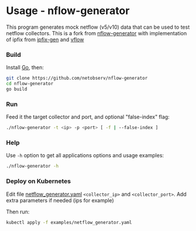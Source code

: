 # Usage - nflow-generator

This program generates mock netflow (v5/v10) data that can be used to test netflow collectors. 
This is a fork from [nflow-generator](https://github.com/nerdalert/nflow-generator) with implementation of ipfix from [ipfix-gen](https://github.com/cang233/ipfix-gen) and [vflow](https://github.com/EdgeCast/vflow)

### Build

Install [Go](http://golang.org/doc/install), then:
```bash
git clone https://github.com/netobserv/nflow-generator
cd nflow-generator
go build
```	

### Run
Feed it the target collector and port, and optional "false-index" flag:
```bash
./nflow-generator -t <ip> -p <port> [ -f | --false-index ]
```

### Help
Use `-h` option to get all applications options and usage examples:
```bash
./nflow-generator -h
```
### Deploy on Kubernetes

Edit file [netflow_generator.yaml](./examples/netflow_generator.yaml) `<collector_ip>` and `<collector_port>`.
Add extra parameters if needed (ips for example)

Then run:
```bash
kubectl apply -f examples/netflow_generator.yaml
```